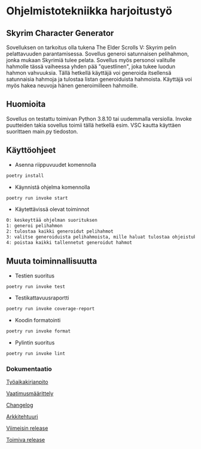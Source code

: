 # Ohjelmistotekniikka harjoitustyö
## Skyrim Character Generator

Sovelluksen on tarkoitus olla tukena The Elder Scrolls V: Skyrim pelin pelattavuuden parantamisessa. Sovellus generoi satunnaisen pelihahmon, jonka mukaan Skyrimiä tulee pelata. Sovellus myös personoi valitulle hahmolle tässä vaiheessa yhden pää "questlinen", joka tukee luodun hahmon vahvuuksia. Tällä hetkellä käyttäjä voi generoida itsellensä satunnaisia hahmoja ja tulostaa listan generoiduista hahmoista. Käyttäjä voi myös hakea neuvoja hänen generoimilleen hahmoille.

## Huomioita
Sovellus on testattu toimivan Python 3.8.10 tai uudemmalla versiolla. Invoke puutteiden takia sovellus toimii tällä hetkellä esim. VSC kautta käyttäen suorittaen main.py tiedoston.

## Käyttöohjeet

- Asenna riippuvuudet komennolla

```bash
poetry install
```
- Käynnistä ohjelma komennolla

```bash
poetry run invoke start
```

- Käytettävissä olevat toiminnot

```bash
0: keskeyttää ohjelman suorituksen
1: generoi pelihahmon
2: tulostaa kaikki generoidut pelihahmot
3: valitse generoiduista pelihahmoista, mille haluat tulostaa ohjeistuksen
4: poistaa kaikki tallennetut generoidut hahmot
```

## Muuta toiminnallisuutta

- Testien suoritus

```bash
poetry run invoke test
```
- Testikattavuusraportti

```bash
poetry run invoke coverage-report
```

- Koodin formatointi

```bash
poetry run invoke format
```

- Pylintin suoritus

```bash
poetry run invoke lint
```

### Dokumentaatio
[Työaikakirjanpito](https://github.com/sampsaol/ot-harjoitustyo/blob/master/dokumentaatio/tyoaikakirjanpito.md)

[Vaatimusmäärittely](https://github.com/sampsaol/ot-harjoitustyo/blob/master/dokumentaatio/vaatimusmaarittely.md)

[Changelog](https://github.com/sampsaol/ot-harjoitustyo/blob/master/dokumentaatio/changelog.md)

[Arkkitehtuuri](https://github.com/sampsaol/ot-harjoitustyo/blob/master/dokumentaatio/arkkitehtuuri.md)

[Viimeisin release](https://github.com/sampsaol/ot-harjoitustyo/releases/tag/viikko5.1)

[Toimiva release](https://github.com/sampsaol/ot-harjoitustyo/releases/tag/viikko5.2)
